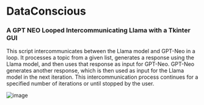 # DataConscious
### A GPT NEO Looped Intercommunicating Llama with a Tkinter GUI

This script intercommunicates between the Llama model and GPT-Neo in a loop. It processes a topic from a given list, generates a response using the Llama model, and then uses that response as input for GPT-Neo. GPT-Neo generates another response, which is then used as input for the Llama model in the next iteration. This intercommunication process continues for a specified number of iterations or until stopped by the user.

![image](https://user-images.githubusercontent.com/34530588/230702352-70bfcbaa-3515-4acf-9e93-ffda159040c9.png)
